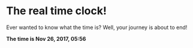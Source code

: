 # The real time clock!

Ever wanted to know what the time is? Well, your journey is about to end!

**The time is Nov 26, 2017, 05:56**